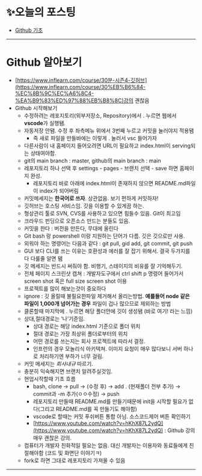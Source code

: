# ✨오늘의 포스팅
- [Github 기초](https://ryungom.tistory.com/70)
---
# Github 알아보기
-   [https://www.inflearn.com/course/30분-시즌4-깃허브](https://www.inflearn.com/course/30%EB%B6%84-%EC%8B%9C%EC%A6%8C4-%EA%B9%83%ED%97%88%EB%B8%8C)강의 괜찮음
-   Github 시작해보기
    -   수정하려는 레포지토리(외부저장소, Repository)에서 . 누르면 웹에서 **vscode**가 실행됌.
    -   자동저장 안됌. 수정 후 좌측메뉴 위에서 3번째 누르고 커밋을 눌러야지 적용됌
        -   즉 새로 파일을 만들바에는 이렇게 . 눌러서 vsc 들어가자
    -   다른사람이 내 홈페이지 들어오려면 URL이 필요하고 index.html이 serving되는 상태여야함.
    -   git의 main branch : master, github의 main branch : main
    -   레포지토리 하나 선택 후 settings - pages - 브랜치 선택 - save 하면 홈페이지 완성.
        -   레포지토리 바로 아래에 index.html이 존재하지 않으면 README.md파일이 index가 되어버림
    -   커밋메세지는 **한국어로 쓰자**. 상관없음. 보기 편하게 커밋하자!
    -   깃허브는 호스팅 서비스임. 깃을 이용할 수 있게끔 하는.
    -   형상관리 툴로 SVN, CVS를 사용하고 있으면 힘들수 있음. Git이 최고임
    -   크라우드 펀딩으로 오픈소스 만드는 분들도 있음.
    -   커밋을 한다 : 버전을 만든다, 무대에 올린다
    -   Git bash 랑 powershell 이랑 지원하는 단어가 다름. 깃은 깃으로만 사용.
    -   외워야 하는 명령어는 다음과 같다 : git pull, gid add, git commit, git push
    -   GUI 보다 CLI를 쓰는 이유는 호환성과 에러를 잘 잡기 위해서. 결국 두가지를 다 다룰줄 알면 됌
    -   깃 메세지는 반드시 써줘야 함. 비행기, 스테이지의 비유를 잘 기억해두기.
    -   전체 페이지 스크린샷 캡쳐 : 개발자도구에서 ctrl shift p 명령어 들어가서 screen shot 혹은 full size screen shot 이용
    -   프로젝트를 많이 해보는것이 중요하다
    -   ignore : 깃 올릴때 불필요한파일 제거해서 올리는방법. **예를들어 node 같은 파일이 1,000개 넘어가는 경우** 파일이 겁나 많으므로 제외하는 방법
    -   클론할때 마지막에 . 누르면 해당 폴더안에 깃이 생성됌 (바로 여기! 라는 느낌)
    -   상대,절대경로는 ‘나’기준임.
        -   상대 경로는 해당 index.html 기준으로 폴더 위치
        -   절대 경로는 가장 최상위 폴더로부터의 위치
        -   어떤 경로를 쓰는지는 회사 프로젝트에 따라서 결정.
        -   인프런의 경우 모놀리식 아키텍쳐. 이미지 요청이 매우 많다보니 서버 하나로 처리하기엔 부하가 너무 걸림.
    -   커밋 메세지는 *회사내규* 따르기.
    -   충분히 익숙해지면 브랜치 알려주실것임.
    -   현업시작할때 기초 흐름
        -   bash, clone → pull → (수정 후) → add . (현재폴더 전부 추가) → commit과 -m 추가(ㅇㅇ수정) → push
        -   레포지토리 만들때 README.md를 만들기때문에 init을 시작할 필요가 없다(그리고 README.md를 꼭 만들기도 해야함)
        -   vscode로 할때는 커밋 푸쉬버튼 통합 아님. 소스코드제어 버튼 확인하기
        -   [https://www.youtube.com/watch?v=hKhX87L2ydQ](https://www.youtube.com/watch?v=hKhX87L2ydQ) : Github 강의 매우 괜찮은 강의.
    -   컴퓨터가 개발자 친화적일 필요는 없음. 대신 개발자는 이용자와 동료들에게 친절해야함 (코드 및 화면단 이야기ㅋ)
    -   fork로 하면 그대로 레포지토리 가져올 수 있음
---
